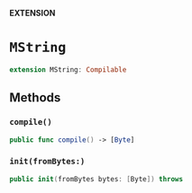 **EXTENSION**

# `MString`
```swift
extension MString: Compilable
```

## Methods
### `compile()`

```swift
public func compile() -> [Byte]
```

### `init(fromBytes:)`

```swift
public init(fromBytes bytes: [Byte]) throws
```
